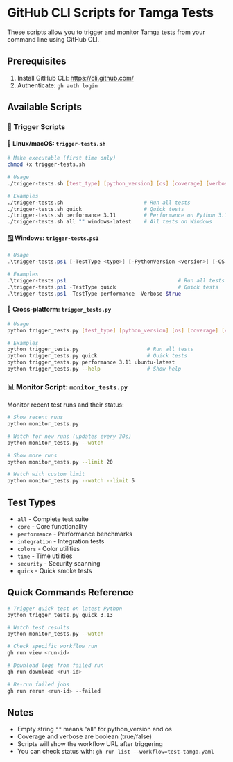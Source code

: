 # GitHub CLI Scripts for Tamga Tests

These scripts allow you to trigger and monitor Tamga tests from your command line using GitHub CLI.

## Prerequisites

1. Install GitHub CLI: https://cli.github.com/
2. Authenticate: `gh auth login`

## Available Scripts

### 🚀 Trigger Scripts

#### 🐧 Linux/macOS: `trigger-tests.sh`
```bash
# Make executable (first time only)
chmod +x trigger-tests.sh

# Usage
./trigger-tests.sh [test_type] [python_version] [os] [coverage] [verbose]

# Examples
./trigger-tests.sh                          # Run all tests
./trigger-tests.sh quick                    # Quick tests
./trigger-tests.sh performance 3.11         # Performance on Python 3.11
./trigger-tests.sh all "" windows-latest    # All tests on Windows
```

#### 🪟 Windows: `trigger-tests.ps1`
```powershell
# Usage
.\trigger-tests.ps1 [-TestType <type>] [-PythonVersion <version>] [-OS <os>] [-Coverage <bool>] [-Verbose <bool>]

# Examples
.\trigger-tests.ps1                                    # Run all tests
.\trigger-tests.ps1 -TestType quick                    # Quick tests
.\trigger-tests.ps1 -TestType performance -Verbose $true
```

#### 🐍 Cross-platform: `trigger_tests.py`
```bash
# Usage
python trigger_tests.py [test_type] [python_version] [os] [coverage] [verbose]

# Examples
python trigger_tests.py                      # Run all tests
python trigger_tests.py quick                # Quick tests
python trigger_tests.py performance 3.11 ubuntu-latest
python trigger_tests.py --help               # Show help
```

### 📊 Monitor Script: `monitor_tests.py`

Monitor recent test runs and their status:

```bash
# Show recent runs
python monitor_tests.py

# Watch for new runs (updates every 30s)
python monitor_tests.py --watch

# Show more runs
python monitor_tests.py --limit 20

# Watch with custom limit
python monitor_tests.py --watch --limit 5
```

## Test Types

- `all` - Complete test suite
- `core` - Core functionality
- `performance` - Performance benchmarks
- `integration` - Integration tests
- `colors` - Color utilities
- `time` - Time utilities
- `security` - Security scanning
- `quick` - Quick smoke tests

## Quick Commands Reference

```bash
# Trigger quick test on latest Python
python trigger_tests.py quick 3.13

# Watch test results
python monitor_tests.py --watch

# Check specific workflow run
gh run view <run-id>

# Download logs from failed run
gh run download <run-id>

# Re-run failed jobs
gh run rerun <run-id> --failed
```

## Notes

- Empty string `""` means "all" for python_version and os
- Coverage and verbose are boolean (true/false)
- Scripts will show the workflow URL after triggering
- You can check status with: `gh run list --workflow=test-tamga.yaml`
